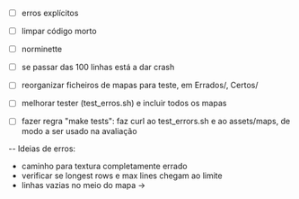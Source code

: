 


- [ ] erros explícitos
- [ ] limpar código morto
- [ ] norminette
- [ ] se passar das 100 linhas está a dar crash

- [ ] reorganizar ficheiros de mapas para teste, em Errados/, Certos/
- [ ] melhorar tester (test_erros.sh) e incluir todos os mapas
- [ ] fazer regra "make tests": faz curl ao test_errors.sh e ao assets/maps,
de modo a ser usado na avaliação


--
Ideias de erros:
- caminho para textura completamente errado
- verificar se longest rows e max lines chegam ao limite
- linhas vazias no meio do mapa ->
